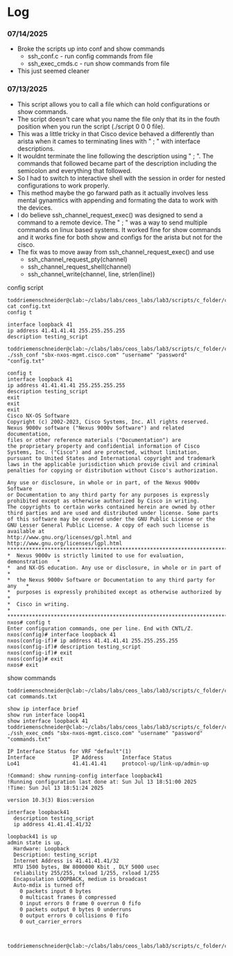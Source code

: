 # Log

### 07/14/2025
- Broke the scripts up into conf and show commands
  * ssh_conf.c - run config commands from file
  * ssh_exec_cmds.c - run show commands from file
- This just seemed cleaner

### 07/13/2025
- This script allows you to call a file which can hold configurations or show commands. 
- The script doesn't care what you name the file only that its in the fouth position when you run the script (./script 0 0 0 file).
- This was a little tricky in that Cisco device behaved a differently than arista when it cames to terminating lines with " ; " with interface descriptions.
- It wouldnt terminate the line following the description using " ; ". The commands that followed became part of the description including the semicolon and everything that followed.
- So I had to switch to interactive shell with the session in order for nested configurations to work properly.
- This method maybe the go farward path as it actually involves less mental gynamtics with appending and formating the data to work with the devices.
- I do believe ssh_channel_request_exec() was designed to send a command to a remote device. The " ; " was a way to send multiple commands on linux based systems. It worked fine for show commands and it works fine for both show and configs for the arista but not for the cisco.
- The fix was to move away from ssh_channel_request_exec() and use
   * ssh_channel_request_pty(channel)
   * ssh_channel_request_shell(channel)
   * ssh_channel_write(channel, line, strlen(line)) 

config script
```
toddriemenschneider@clab:~/clabs/labs/ceos_labs/lab3/scripts/c_folder/cisco$ cat config.txt 
config t

interface loopback 41
ip address 41.41.41.41 255.255.255.255
description testing_script

toddriemenschneider@clab:~/clabs/labs/ceos_labs/lab3/scripts/c_folder/cisco$ ./ssh_conf "sbx-nxos-mgmt.cisco.com" "username" "password" "config.txt"

config t
interface loopback 41
ip address 41.41.41.41 255.255.255.255
description testing_script
exit
exit
exit
Cisco NX-OS Software
Copyright (c) 2002-2023, Cisco Systems, Inc. All rights reserved.
Nexus 9000v software ("Nexus 9000v Software") and related documentation,
files or other reference materials ("Documentation") are
the proprietary property and confidential information of Cisco
Systems, Inc. ("Cisco") and are protected, without limitation,
pursuant to United States and International copyright and trademark
laws in the applicable jurisdiction which provide civil and criminal
penalties for copying or distribution without Cisco's authorization.

Any use or disclosure, in whole or in part, of the Nexus 9000v Software
or Documentation to any third party for any purposes is expressly
prohibited except as otherwise authorized by Cisco in writing.
The copyrights to certain works contained herein are owned by other
third parties and are used and distributed under license. Some parts
of this software may be covered under the GNU Public License or the
GNU Lesser General Public License. A copy of each such license is
available at
http://www.gnu.org/licenses/gpl.html and
http://www.gnu.org/licenses/lgpl.html
***************************************************************************
*  Nexus 9000v is strictly limited to use for evaluation, demonstration   *
*  and NX-OS education. Any use or disclosure, in whole or in part of     *
*  the Nexus 9000v Software or Documentation to any third party for any   *
*  purposes is expressly prohibited except as otherwise authorized by     *
*  Cisco in writing.                                                      *
***************************************************************************
nxos# config t
Enter configuration commands, one per line. End with CNTL/Z.
nxos(config)# interface loopback 41
nxos(config-if)# ip address 41.41.41.41 255.255.255.255
nxos(config-if)# description testing_script
nxos(config-if)# exit
nxos(config)# exit
nxos# exit

```
show commands
```
toddriemenschneider@clab:~/clabs/labs/ceos_labs/lab3/scripts/c_folder/cisco$ cat commands.txt 

show ip interface brief
show run interface loop41
show interface loopback 41
toddriemenschneider@clab:~/clabs/labs/ceos_labs/lab3/scripts/c_folder/cisco$ ./ssh_exec_cmds "sbx-nxos-mgmt.cisco.com" "username" "password" "commands.txt"

IP Interface Status for VRF "default"(1)
Interface            IP Address      Interface Status
Lo41                 41.41.41.41     protocol-up/link-up/admin-up       

!Command: show running-config interface loopback41
!Running configuration last done at: Sun Jul 13 18:51:00 2025
!Time: Sun Jul 13 18:51:24 2025

version 10.3(3) Bios:version  

interface loopback41
  description testing_script
  ip address 41.41.41.41/32

loopback41 is up
admin state is up,
  Hardware: Loopback
  Description: testing_script
  Internet Address is 41.41.41.41/32
  MTU 1500 bytes, BW 8000000 Kbit , DLY 5000 usec
  reliability 255/255, txload 1/255, rxload 1/255
  Encapsulation LOOPBACK, medium is broadcast
  Auto-mdix is turned off
    0 packets input 0 bytes
    0 multicast frames 0 compressed
    0 input errors 0 frame 0 overrun 0 fifo
    0 packets output 0 bytes 0 underruns
    0 output errors 0 collisions 0 fifo
    0 out_carrier_errors



toddriemenschneider@clab:~/clabs/labs/ceos_labs/lab3/scripts/c_folder/cisco$ 
```







